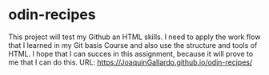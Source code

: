 # odin-recipes

This project will test my Github an HTML skills. I need to apply the work flow that I learned in my Git basis Course and also use the structure and tools of HTML.
I hope that I can succes in this assignment, because it will prove to me that I can do this.
URL: https://JoaquinGallardo.github.io/odin-recipes/